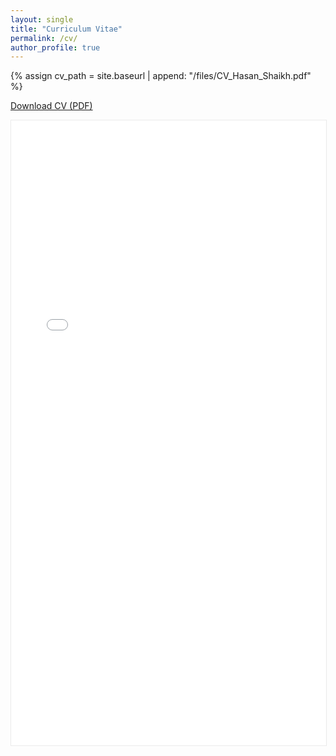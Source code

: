 ```yaml
---
layout: single
title: "Curriculum Vitae"
permalink: /cv/
author_profile: true
---
```


{% assign cv_path = site.baseurl | append: "/files/CV_Hasan_Shaikh.pdf" %}

<p><a class="btn btn--primary" href="{{ cv_path }}">Download CV (PDF)</a></p>

<!-- Optional inline preview (works if the browser can render PDFs) -->
<iframe src="{{ cv_path }}" width="100%" height="1000" style="border:1px solid #eaeaea;"></iframe>

<!-- Place your file at: /files/cv.pdf -->
